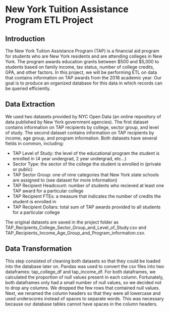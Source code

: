 # New York Tuition Assistance Program ETL Project

## Introduction

The New York Tuition Assistance Program (TAP) is a financial aid program for students who are New York residents and are attending colleges in New York. The program awards education grants between $500 and $5,000 to students based on family income, tax status, number of college credits, GPA, and other factors. In this project, we will be performing ETL on data that contains information on TAP awards from the 2018 academic year. Our goal is to produce an organized database for this data in which records can be queried efficiently. 

## Data Extraction

We used two datasets provided by NYC Open Data (an online repository of data published by New York government agencies). The first dataset contains information on TAP recipients by college, sector group, and level of study. The second dataset contains information on TAP recipients by income, age group, and program information. Both datasets have several fields in common, including:

* TAP Level of Study: the level of the educational program the student is enrolled in (4 year undergrad, 2 year undergrad, etc...)
* Sector Type: the sector of the college the student is enrolled in (private or public)
* TAP Sector Group: one of nine categories that New York state schools are assigned to (see dataset for more information)
* TAP Recipient Headcount: number of students who recieved at least one TAP award for a particular college
* TAP Recipient FTEs: a measure that indicates the number of credits the student is enrolled in
* TAP Recipient Dollars: total sum of TAP awards provided to all students for a particular college

The original datasets are saved in the project folder as TAP_Recipients_College_Sector_Group_and_Level_of_Study.csv and TAP_Recipients_Income_Age_Group_and_Program_information.csv.

## Data Transformation

This step consisted of cleaning both datasets so that they could be loaded into the database later on. Pandas was used to convert the csv files into two dataframes: tap_college_df and tap_income_df. For both dataframes, we calculated the proportion of null values present in each column. Fortunately, both dataframes only had a small number of null values, so we decided not to drop any columns. We dropped the few rows that contained null values. Next, we renamed the column headers so that they were all lowercase and used underscores instead of spaces to separate words. This was necessary because our database tables cannot have spaces in the column headers.
